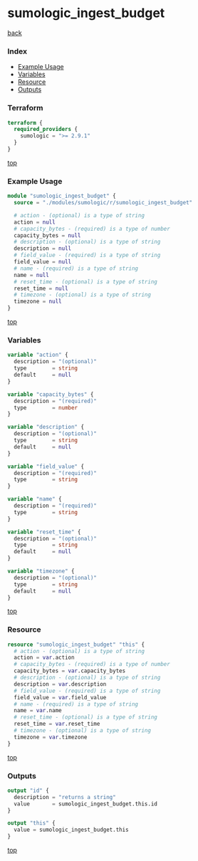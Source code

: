 # sumologic_ingest_budget

[back](../sumologic.md)

### Index

- [Example Usage](#example-usage)
- [Variables](#variables)
- [Resource](#resource)
- [Outputs](#outputs)

### Terraform

```terraform
terraform {
  required_providers {
    sumologic = ">= 2.9.1"
  }
}
```

[top](#index)

### Example Usage

```terraform
module "sumologic_ingest_budget" {
  source = "./modules/sumologic/r/sumologic_ingest_budget"

  # action - (optional) is a type of string
  action = null
  # capacity_bytes - (required) is a type of number
  capacity_bytes = null
  # description - (optional) is a type of string
  description = null
  # field_value - (required) is a type of string
  field_value = null
  # name - (required) is a type of string
  name = null
  # reset_time - (optional) is a type of string
  reset_time = null
  # timezone - (optional) is a type of string
  timezone = null
}
```

[top](#index)

### Variables

```terraform
variable "action" {
  description = "(optional)"
  type        = string
  default     = null
}

variable "capacity_bytes" {
  description = "(required)"
  type        = number
}

variable "description" {
  description = "(optional)"
  type        = string
  default     = null
}

variable "field_value" {
  description = "(required)"
  type        = string
}

variable "name" {
  description = "(required)"
  type        = string
}

variable "reset_time" {
  description = "(optional)"
  type        = string
  default     = null
}

variable "timezone" {
  description = "(optional)"
  type        = string
  default     = null
}
```

[top](#index)

### Resource

```terraform
resource "sumologic_ingest_budget" "this" {
  # action - (optional) is a type of string
  action = var.action
  # capacity_bytes - (required) is a type of number
  capacity_bytes = var.capacity_bytes
  # description - (optional) is a type of string
  description = var.description
  # field_value - (required) is a type of string
  field_value = var.field_value
  # name - (required) is a type of string
  name = var.name
  # reset_time - (optional) is a type of string
  reset_time = var.reset_time
  # timezone - (optional) is a type of string
  timezone = var.timezone
}
```

[top](#index)

### Outputs

```terraform
output "id" {
  description = "returns a string"
  value       = sumologic_ingest_budget.this.id
}

output "this" {
  value = sumologic_ingest_budget.this
}
```

[top](#index)